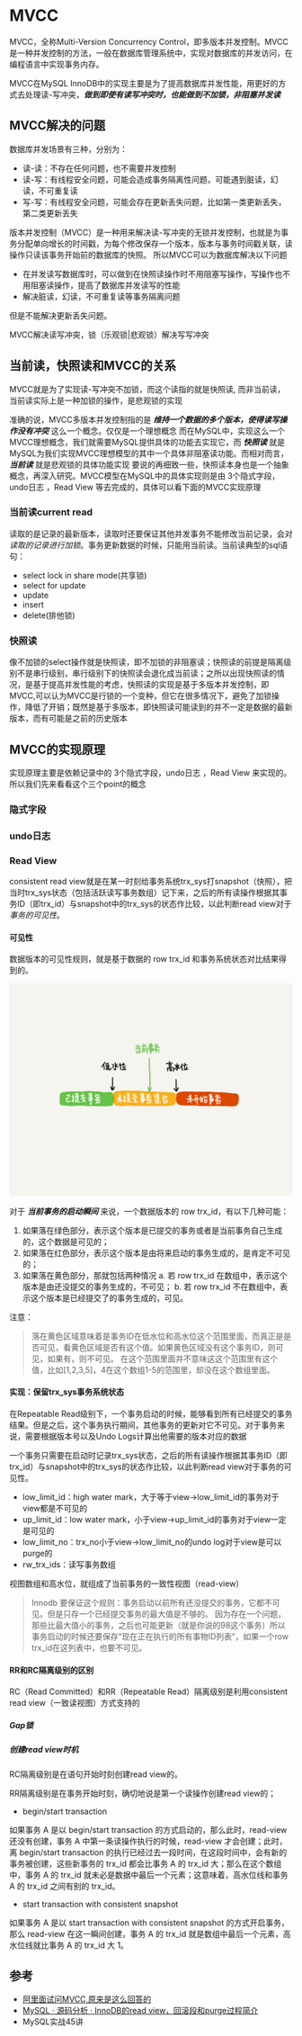 # MVCC

MVCC，全称Multi-Version Concurrency Control，即多版本并发控制。MVCC是一种并发控制的方法，一般在数据库管理系统中，实现对数据库的并发访问，在编程语言中实现事务内存。

MVCC在MySQL InnoDB中的实现主要是为了提高数据库并发性能，用更好的方式去处理读-写冲突，***做到即使有读写冲突时，也能做到不加锁，非阻塞并发读***

## MVCC解决的问题

数据库并发场景有三种，分别为：

- 读-读：不存在任何问题，也不需要并发控制
- 读-写：有线程安全问题，可能会造成事务隔离性问题，可能遇到脏读，幻读，不可重复读
- 写-写：有线程安全问题，可能会存在更新丢失问题，比如第一类更新丢失，第二类更新丢失

版本并发控制（MVCC）是一种用来解决读-写冲突的无锁并发控制，也就是为事务分配单向增长的时间戳，为每个修改保存一个版本，版本与事务时间戳关联，读操作只读该事务开始前的数据库的快照。 所以MVCC可以为数据库解决以下问题

- 在并发读写数据库时，可以做到在快照读操作时不用阻塞写操作，写操作也不用阻塞读操作，提高了数据库并发读写的性能 
- 解决脏读，幻读，不可重复读等事务隔离问题

但是不能解决更新丢失问题。

MVCC解决读写冲突，锁（乐观锁|悲观锁）解决写写冲突

## 当前读，快照读和MVCC的关系

MVCC就是为了实现读-写冲突不加锁，而这个读指的就是快照读, 而非当前读，当前读实际上是一种加锁的操作，是悲观锁的实现

准确的说，MVCC多版本并发控制指的是 ***维持一个数据的多个版本，使得读写操作没有冲突*** 这么一个概念。仅仅是一个理想概念 而在MySQL中，实现这么一个MVCC理想概念，我们就需要MySQL提供具体的功能去实现它，而 ***快照读*** 就是MySQL为我们实现MVCC理想模型的其中一个具体非阻塞读功能。而相对而言，***当前读*** 就是悲观锁的具体功能实现 要说的再细致一些，快照读本身也是一个抽象概念，再深入研究。MVCC模型在MySQL中的具体实现则是由 3个隐式字段，undo日志 ，Read View 等去完成的，具体可以看下面的MVCC实现原理

### 当前读current read

读取的是记录的最新版本，读取时还要保证其他并发事务不能修改当前记录，会对*读取的记录进行加锁*。事务更新数据的时候，只能用当前读。当前读典型的sql语句：

- select lock in share mode(共享锁)
- select for update
- update
- insert
- delete(排他锁)

### 快照读

像不加锁的select操作就是快照读，即不加锁的非阻塞读；快照读的前提是隔离级别不是串行级别，串行级别下的快照读会退化成当前读；之所以出现快照读的情况，是基于提高并发性能的考虑，快照读的实现是基于多版本并发控制，即MVCC,可以认为MVCC是行锁的一个变种，但它在很多情况下，避免了加锁操作，降低了开销；既然是基于多版本，即快照读可能读到的并不一定是数据的最新版本，而有可能是之前的历史版本

## MVCC的实现原理

实现原理主要是依赖记录中的 3个隐式字段，undo日志 ，Read View 来实现的。所以我们先来看看这个三个point的概念

### 隐式字段
<!-- todo -->
### undo日志
<!-- todo -->
### Read View

consistent read view就是在某一时刻给事务系统trx_sys打snapshot（快照），把当时trx_sys状态（包括活跃读写事务数组）记下来，之后的所有读操作根据其事务ID（即trx_id）与snapshot中的trx_sys的状态作比较，以此判断read view对于*事务的可见性*。

#### 可见性

数据版本的可见性规则，就是基于数据的 row trx_id 和事务系统状态对比结果得到的。

![](../assets/images/baa9fb06-596a-4b47-b798-53ac22d1bb1e.png)

对于 ***当前事务的启动瞬间*** 来说，一个数据版本的 row trx_id，有以下几种可能：

1. 如果落在绿色部分，表示这个版本是已提交的事务或者是当前事务自己生成的，这个数据是可见的；
2. 如果落在红色部分，表示这个版本是由将来启动的事务生成的，是肯定不可见的；
3. 如果落在黄色部分，那就包括两种情况
    a. 若 row trx_id 在数组中，表示这个版本是由还没提交的事务生成的，不可见；
    b. 若 row trx_id 不在数组中，表示这个版本是已经提交了的事务生成的，可见。

注意：

> 落在黄色区域意味着是事务ID在低水位和高水位这个范围里面，而真正是是否可见，看黄色区域是否有这个值。如果黄色区域没有这个事务ID，则可见，如果有，则不可见。
> 在这个范围里面并不意味这这个范围里有这个值，比如[1,2,3,5]，4在这个数组1-5的范围里，却没在这个数组里面。

#### 实现：保留trx_sys事务系统状态

在Repeatable Read级别下，一个事务启动的时候，能够看到所有已经提交的事务结果。但是之后，这个事务执行期间，其他事务的更新对它不可见。对于事务来说，需要根据版本号以及Undo Logs计算出他需要的版本对应的数据

一个事务只需要在启动时记录trx_sys状态，之后的所有读操作根据其事务ID（即trx_id）与snapshot中的trx_sys的状态作比较，以此判断read view对于事务的可见性。

- low_limit_id：high water mark，大于等于view->low_limit_id的事务对于view都是不可见的
- up_limit_id：low water mark，小于view->up_limit_id的事务对于view一定是可见的
- low_limit_no：trx_no小于view->low_limit_no的undo log对于view是可以purge的
- rw_trx_ids：读写事务数组

视图数组和高水位，就组成了当前事务的一致性视图（read-view）

> Innodb 要保证这个规则：事务启动以前所有还没提交的事务，它都不可见。但是只存一个已经提交事务的最大值是不够的。 因为存在一个问题，那些比最大值小的事务，之后也可能更新（就是你说的98这个事务）所以事务启动的时候还要保存“现在正在执行的所有事物ID列表”，如果一个row trx_id在这列表中，也要不可见。

#### RR和RC隔离级别的区别

RC（Read Committed）和RR（Repeatable Read）隔离级别是利用consistent read view（一致读视图）方式支持的

##### Gap锁

<!-- todo -->

##### 创建read view时机

RC隔离级别是在语句开始时刻创建read view的。

RR隔离级别是在事务开始时刻，确切地说是第一个读操作创建read view的；

- begin/start transaction

如果事务 A 是以 begin/start transaction 的方式启动的，那么此时，read-view 还没有创建，事务 A 中第一条读操作执行的时候，read-view 才会创建；此时，离 begin/start transaction 的执行已经过去一段时间，在这段时间中，会有新的事务被创建，这些新事务的 trx_id 都会比事务 A 的 trx_id 大；那么在这个数组中，事务 A 的 trx_id 就未必是数据中最后一个元素；这意味着，高水位线和事务 A 的 trx_id 之间有别的 trx_id。

- start transaction with consistent snapshot

如果事务 A 是以 start transaction with consistent snapshot 的方式开启事务，那么 read-view 在这一瞬间创建，事务 A 的 trx_id 就是数组中最后一个元素，高水位线就比事务 A 的 trx_id 大 1。

## 参考

- [阿里面试问MVCC,原来是这么回答的](https://juejin.im/post/6847902218729816071)
- [MySQL · 源码分析 · InnoDB的read view，回滚段和purge过程简介](http://mysql.taobao.org/monthly/2018/03/01/)
- MySQL实战45讲
